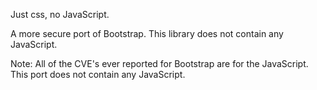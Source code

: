 
Just css, no JavaScript.

A more secure port of Bootstrap.
This library does not contain any JavaScript.

Note: All of the CVE's ever reported for Bootstrap are for the JavaScript. This port does not contain any JavaScript.

